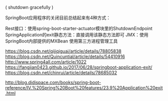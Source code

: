 ( shutdown gracefully )

SpringBoot应用程序的关闭目前总结起来有4种方式：

Rest接口：使用spring-boot-starter-actuator模块里的ShutdownEndpoint
SpringApplication的exit静态方法：直接调用该静态方法即可
JMX：使用SpringBoot内部提供的MXBean
使用第三方进程管理工具


https://blog.csdn.net/qijiqiguai/article/details/78805838
https://blog.csdn.net/Quincuntial/article/details/54410916
http://www.spring4all.com/article/1022
https://fangjian0423.github.io/2017/06/28/springboot-application-exit/
https://blog.csdn.net/chinrui/article/details/78685032

http://blog.didispace.com/books/spring-boot-reference/IV.%20Spring%20Boot%20features/23.9%20Application%20exit.html


